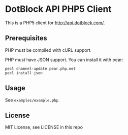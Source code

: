 # DotBlock API PHP5 Client

This is a PHP5 client for <http://api.dotblock.com/>.


## Prerequisites

PHP must be compiled with cURL support.

PHP must have JSON support. You can install it with pear:

    pecl channel-update pear.php.net
    pecl install json


## Usage

See `examples/example.php`.


## License

MIT License, see LICENSE in this repo
